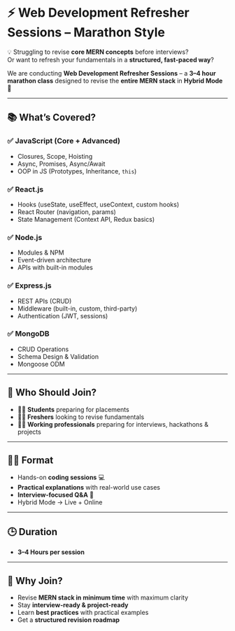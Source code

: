 # ⚡ Web Development Refresher Sessions – Marathon Style

💡 Struggling to revise **core MERN concepts** before interviews?  
Or want to refresh your fundamentals in a **structured, fast-paced way**?  

We are conducting **Web Development Refresher Sessions** – a **3–4 hour marathon class** designed to revise the **entire MERN stack** in **Hybrid Mode** 🚀  

---

## 📚 What’s Covered?
### ✅ JavaScript (Core + Advanced)
- Closures, Scope, Hoisting  
- Async, Promises, Async/Await  
- OOP in JS (Prototypes, Inheritance, `this`)  

### ✅ React.js
- Hooks (useState, useEffect, useContext, custom hooks)  
- React Router (navigation, params)  
- State Management (Context API, Redux basics)  

### ✅ Node.js
- Modules & NPM  
- Event-driven architecture  
- APIs with built-in modules  

### ✅ Express.js
- REST APIs (CRUD)  
- Middleware (built-in, custom, third-party)  
- Authentication (JWT, sessions)  

### ✅ MongoDB
- CRUD Operations  
- Schema Design & Validation  
- Mongoose ODM  

---

## 🎯 Who Should Join?
- 🧑‍🎓 **Students** preparing for placements  
- 👩‍💻 **Freshers** looking to revise fundamentals  
- 🧑‍🏭 **Working professionals** preparing for interviews, hackathons & projects  

---

## 🧑‍🏫 Format
- Hands-on **coding sessions** 💻  
- **Practical explanations** with real-world use cases  
- **Interview-focused Q&A** 🎤  
- Hybrid Mode → Live + Online  

---

## 🕒 Duration
- **3–4 Hours per session**  

---

## 🚀 Why Join?
- Revise **MERN stack in minimum time** with maximum clarity  
- Stay **interview-ready & project-ready**  
- Learn **best practices** with practical examples  
- Get a **structured revision roadmap**  

